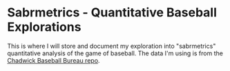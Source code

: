 # Sabrmetrics - Quantitative Baseball Explorations

This is where I will store and document my exploration into "sabrmetrics" quantitative analysis of the game of baseball. The data I'm using is from the [Chadwick Baseball Bureau repo](https://github.com/chadwickbureau/baseballdatabank).
